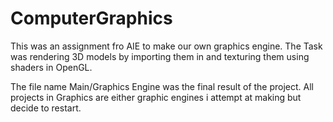 # ComputerGraphics

This was an assignment fro AIE to make our own graphics engine. The Task was rendering 3D models by importing them in and texturing them using shaders in OpenGL.

The file name Main/Graphics Engine was the final result of the project.
All projects in Graphics are either graphic engines i attempt at making but decide to restart.

